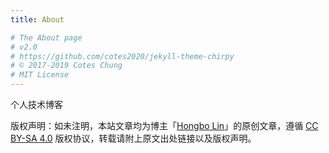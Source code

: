 ```yaml
---
title: About

# The About page
# v2.0
# https://github.com/cotes2020/jekyll-theme-chirpy
# © 2017-2019 Cotes Chung
# MIT License
---
```


个人技术博客

版权声明：如未注明，本站文章均为博主「[Hongbo Lin](https://linhongbo.com)」的原创文章，遵循 [CC BY-SA 4.0](https://creativecommons.org/licenses/by-sa/4.0/deed.zh) 版权协议，转载请附上原文出处链接以及版权声明。
